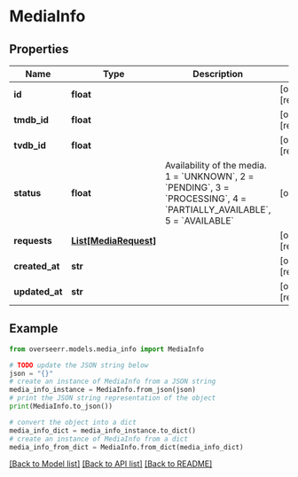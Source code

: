 # MediaInfo


## Properties

Name | Type | Description | Notes
------------ | ------------- | ------------- | -------------
**id** | **float** |  | [optional] [readonly] 
**tmdb_id** | **float** |  | [optional] [readonly] 
**tvdb_id** | **float** |  | [optional] [readonly] 
**status** | **float** | Availability of the media. 1 &#x3D; &#x60;UNKNOWN&#x60;, 2 &#x3D; &#x60;PENDING&#x60;, 3 &#x3D; &#x60;PROCESSING&#x60;, 4 &#x3D; &#x60;PARTIALLY_AVAILABLE&#x60;, 5 &#x3D; &#x60;AVAILABLE&#x60; | [optional] 
**requests** | [**List[MediaRequest]**](MediaRequest.md) |  | [optional] [readonly] 
**created_at** | **str** |  | [optional] [readonly] 
**updated_at** | **str** |  | [optional] [readonly] 

## Example

```python
from overseerr.models.media_info import MediaInfo

# TODO update the JSON string below
json = "{}"
# create an instance of MediaInfo from a JSON string
media_info_instance = MediaInfo.from_json(json)
# print the JSON string representation of the object
print(MediaInfo.to_json())

# convert the object into a dict
media_info_dict = media_info_instance.to_dict()
# create an instance of MediaInfo from a dict
media_info_from_dict = MediaInfo.from_dict(media_info_dict)
```
[[Back to Model list]](../README.md#documentation-for-models) [[Back to API list]](../README.md#documentation-for-api-endpoints) [[Back to README]](../README.md)


